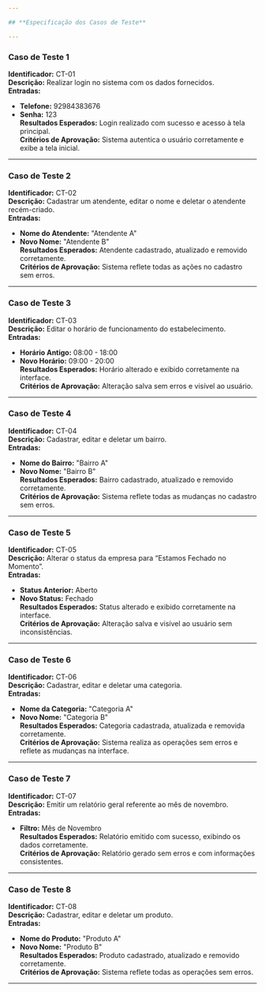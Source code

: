 ```yaml
---

## **Especificação dos Casos de Teste**

---
```


### **Caso de Teste 1**  
**Identificador:** CT-01  
**Descrição:** Realizar login no sistema com os dados fornecidos.  
**Entradas:**  
- **Telefone:** 92984383676  
- **Senha:** 123  
**Resultados Esperados:** Login realizado com sucesso e acesso à tela principal.  
**Critérios de Aprovação:** Sistema autentica o usuário corretamente e exibe a tela inicial.  

---

### **Caso de Teste 2**  
**Identificador:** CT-02  
**Descrição:** Cadastrar um atendente, editar o nome e deletar o atendente recém-criado.  
**Entradas:**  
- **Nome do Atendente:** "Atendente A"  
- **Novo Nome:** "Atendente B"  
**Resultados Esperados:** Atendente cadastrado, atualizado e removido corretamente.  
**Critérios de Aprovação:** Sistema reflete todas as ações no cadastro sem erros.  

---

### **Caso de Teste 3**  
**Identificador:** CT-03  
**Descrição:** Editar o horário de funcionamento do estabelecimento.  
**Entradas:**  
- **Horário Antigo:** 08:00 - 18:00  
- **Novo Horário:** 09:00 - 20:00  
**Resultados Esperados:** Horário alterado e exibido corretamente na interface.  
**Critérios de Aprovação:** Alteração salva sem erros e visível ao usuário.  

---

### **Caso de Teste 4**  
**Identificador:** CT-04  
**Descrição:** Cadastrar, editar e deletar um bairro.  
**Entradas:**  
- **Nome do Bairro:** "Bairro A"  
- **Novo Nome:** "Bairro B"  
**Resultados Esperados:** Bairro cadastrado, atualizado e removido corretamente.  
**Critérios de Aprovação:** Sistema reflete todas as mudanças no cadastro sem erros.  

---

### **Caso de Teste 5**  
**Identificador:** CT-05  
**Descrição:** Alterar o status da empresa para “Estamos Fechado no Momento”.  
**Entradas:**  
- **Status Anterior:** Aberto  
- **Novo Status:** Fechado  
**Resultados Esperados:** Status alterado e exibido corretamente na interface.  
**Critérios de Aprovação:** Alteração salva e visível ao usuário sem inconsistências.  

---

### **Caso de Teste 6**  
**Identificador:** CT-06  
**Descrição:** Cadastrar, editar e deletar uma categoria.  
**Entradas:**  
- **Nome da Categoria:** "Categoria A"  
- **Novo Nome:** "Categoria B"  
**Resultados Esperados:** Categoria cadastrada, atualizada e removida corretamente.  
**Critérios de Aprovação:** Sistema realiza as operações sem erros e reflete as mudanças na interface.  

---

### **Caso de Teste 7**  
**Identificador:** CT-07  
**Descrição:** Emitir um relatório geral referente ao mês de novembro.  
**Entradas:**  
- **Filtro:** Mês de Novembro  
**Resultados Esperados:** Relatório emitido com sucesso, exibindo os dados corretamente.  
**Critérios de Aprovação:** Relatório gerado sem erros e com informações consistentes.  

---

### **Caso de Teste 8**  
**Identificador:** CT-08  
**Descrição:** Cadastrar, editar e deletar um produto.  
**Entradas:**  
- **Nome do Produto:** "Produto A"  
- **Novo Nome:** "Produto B"  
**Resultados Esperados:** Produto cadastrado, atualizado e removido corretamente.  
**Critérios de Aprovação:** Sistema reflete todas as operações sem erros.  

---



